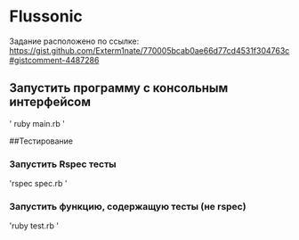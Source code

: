 # Flussonic

Задание расположено по ссылке: https://gist.github.com/Exterm1nate/770005bcab0ae66d77cd4531f304763c#gistcomment-4487286

## Запустить программу с консольным интерфейсом
' ruby main.rb '

##Тестирование
### Запустить Rspec тесты
'rspec spec.rb '
### Запустить функцию, содержащую тесты (не rspec)
'ruby test.rb '
